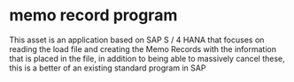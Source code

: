 # memo record program
 This asset is an application based on SAP S / 4 HANA that focuses on reading the load file and creating the Memo Records with the information that is placed in the file, in addition to being able to massively cancel these, this is a better of an existing standard program in SAP
